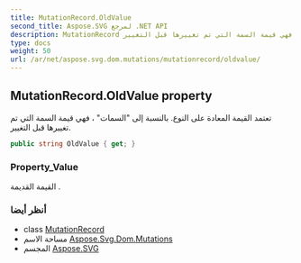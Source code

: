 ```yaml
---
title: MutationRecord.OldValue
second_title: Aspose.SVG لمرجع .NET API
description: MutationRecord ملكية. تعتمد القيمة المعادة على النوع. بالنسبة إلى السمات  فهي قيمة السمة التي تم تغييرها قبل التغيير.
type: docs
weight: 50
url: /ar/net/aspose.svg.dom.mutations/mutationrecord/oldvalue/
---
```

## MutationRecord.OldValue property

تعتمد القيمة المعادة على النوع. بالنسبة إلى "السمات" ، فهي قيمة السمة التي تم تغييرها قبل التغيير.

```csharp
public string OldValue { get; }
```

### Property_Value

القيمة القديمة .

### أنظر أيضا

* class [MutationRecord](../)
* مساحة الاسم [Aspose.Svg.Dom.Mutations](../../mutationrecord/)
* المجسم [Aspose.SVG](../../../)



